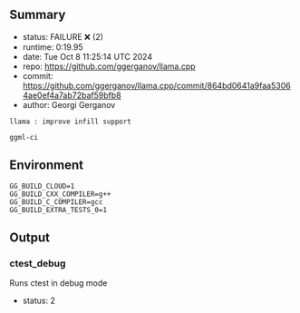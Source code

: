 ## Summary

- status:  FAILURE ❌ (2)
- runtime: 0:19.95
- date:    Tue Oct  8 11:25:14 UTC 2024
- repo:    https://github.com/ggerganov/llama.cpp
- commit:  https://github.com/ggerganov/llama.cpp/commit/864bd0641a9faa53064ae0ef4a7ab72baf59bfb8
- author:  Georgi Gerganov
```
llama : improve infill support

ggml-ci
```

## Environment

```
GG_BUILD_CLOUD=1
GG_BUILD_CXX_COMPILER=g++
GG_BUILD_C_COMPILER=gcc
GG_BUILD_EXTRA_TESTS_0=1
```

## Output

### ctest_debug

Runs ctest in debug mode
- status: 2
```

```

